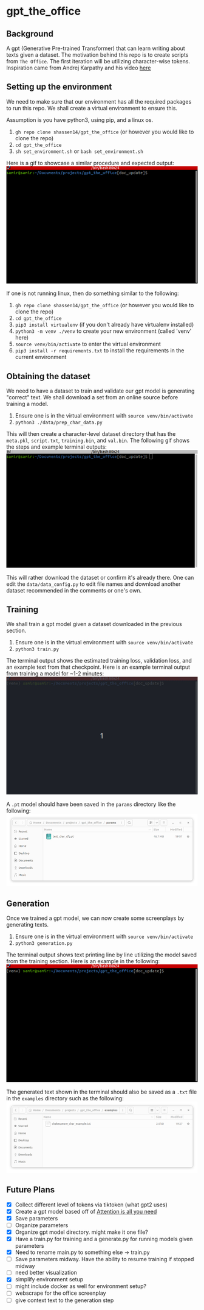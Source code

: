 # gpt_the_office
## Background
A gpt (Generative Pre-trained Transformer) that can learn writing about texts given a dataset. The motivation behind this repo is to create scripts from `The Office`. The first iteration will be utilizing character-wise tokens. Inspiration came from Andrej Karpathy and his video [here](https://www.youtube.com/watch?v=kCc8FmEb1nY)

## Setting up the environment
We need to make sure that our environment has all the required packages to run this repo.
We shall create a virtual environment to ensure this.

Assumption is you have python3, using pip, and a linux os.
1. `gh repo clone shassen14/gpt_the_office` (or however you would like to clone the repo)
2. `cd gpt_the_office`
3. `sh set_environment.sh` or `bash set_environment.sh`

Here is a gif to showcase a similar procedure and expected output:
![](docs/main/setup_environment.gif)

If one is not running linux, then do something similar to the following:
1. `gh repo clone shassen14/gpt_the_office` (or however you would like to clone the repo)
2. `cd gpt_the_office`
3. `pip3 install virtualenv` (if you don't already have virtualenv installed)
4. `python3 -m venv ./venv` to create your new environment (called 'venv' here)
5. `source venv/bin/activate` to enter the virtual environment
6. `pip3 install -r requirements.txt` to install the requirements in the current environment

## Obtaining the dataset
We need to have a dataset to train and validate our gpt model is generating "correct" text.
We shall download a set from an online source before training a model.

1. Ensure one is in the virtual environment with `source venv/bin/activate`
2. `python3 ./data/prep_char_data.py`

This will then create a character-level dataset directory that has the `meta.pkl`, `script.txt`, `training.bin`, and `val.bin`. The following gif shows the steps and example terminal outputs:
![](docs/main/prep_char_data.gif)

This will rather download the dataset or confirm it's already there. One can edit the `data/data_config.py` to edit file names and download another dataset recommended in the comments or one's own.

## Training
We shall train a gpt model given a dataset downloaded in the previous section.

1. Ensure one is in the virtual environment with `source venv/bin/activate`
2. `python3 train.py`

The terminal output shows the estimated training loss, validation loss, and an example text from that checkpoint.
Here is an example terminal output from training a model for ~1-2 minutes:
![](docs/main/train.gif)

A `.pt` model should have been saved in the `params` directory like the following:
![](docs/main/params_dir.png)

## Generation
Once we trained a gpt model, we can now create some screenplays by generating texts.

1. Ensure one is in the virtual environment with `source venv/bin/activate`
2. `python3 generation.py`

The terminal output shows text printing line by line utilizing the model saved from the training section.
Here is an example in the following:
![](docs/main/generation.gif)

The generated text shown in the terminal should also be saved as a `.txt` file in the `examples` directory
such as the following:
![](docs/main/examples_dir.png)

## Future Plans

- [x] Collect different level of tokens via tiktoken (what gpt2 uses)
- [x] Create a gpt model based off of [Attention is all you need](https://arxiv.org/pdf/1706.03762.pdf)
- [x] Save parameters
- [ ] Organize parameters
- [x] Organize gpt model directory. might make it one file?
- [x] Have a train.py for training and a generate.py for running models given parameters
- [x] Need to rename main.py to something else -> train.py
- [ ] Save parameters midway. Have the ability to resume training if stopped midway
- [ ] need better visualization
- [x] simplify environment setup
- [ ] might include docker as well for environment setup?
- [ ] webscrape for the office screenplay
- [ ] give context text to the generation step 